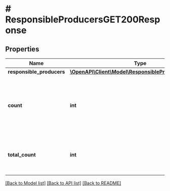 # # ResponsibleProducersGET200Response

## Properties

Name | Type | Description | Notes
------------ | ------------- | ------------- | -------------
**responsible_producers** | [**\OpenAPI\Client\Model\ResponsibleProducerResponse[]**](ResponsibleProducerResponse.md) |  | [optional]
**count** | **int** | Number of responsible producers data returned in search result for the given parameters. | [optional]
**total_count** | **int** | Total number of available responsible producers data. | [optional]

[[Back to Model list]](../../README.md#models) [[Back to API list]](../../README.md#endpoints) [[Back to README]](../../README.md)
